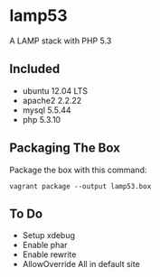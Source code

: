 # lamp53
A LAMP stack with PHP 5.3

## Included
- ubuntu 12.04 LTS
- apache2 2.2.22
- mysql 5.5.44
- php 5.3.10

## Packaging The Box
Package the box with this command:
```
vagrant package --output lamp53.box
```

## To Do
- Setup xdebug
- Enable phar
- Enable rewrite
- AllowOverride All in default site
